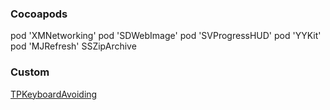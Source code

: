 ### Cocoapods
  pod 'XMNetworking'
  pod 'SDWebImage'
  pod 'SVProgressHUD'
  pod 'YYKit'
  pod 'MJRefresh'
  SSZipArchive
  
###   Custom
[TPKeyboardAvoiding](https://github.com/michaeltyson/TPKeyboardAvoiding)
[]()
[]()
[]()
[]()
[]()
[]()
[]()



